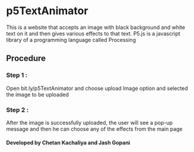 # p5TextAnimator 
This is a website that accepts an image with black background and white text on it and then gives various effects to that text. P5.js is a javascript library of a programming language called Processing

## Procedure

### Step 1 :  
Open bit.ly/p5TextAnimator and choose upload Image option and selected the image to be uploaded

### Step 2 :  
After the image is successfully uploaded, the user will see a pop-up message and then he can choose any of the effects from the main page

#### Developed by Chetan Kachaliya and Jash Gopani


